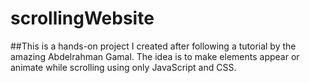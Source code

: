 # scrollingWebsite
##This is a hands-on project I created after following a tutorial by the amazing Abdelrahman Gamal.
The idea is to make elements appear or animate while scrolling using only JavaScript and CSS.
